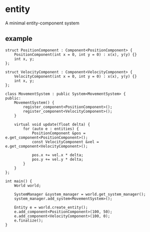 entity
======

A minimal entity-component system

example
-------

    struct PositionComponent : Component<PositionComponent> {
        PositionComponent(int x = 0, int y = 0) : x(x), y(y) {}
        int x, y;
    };

    struct VelocityComponent : Component<VelocityComponent> {
        VelocityComponent(int x = 0, int y = 0) : x(x), y(y) {}
        int x, y;
    };

    class MovementSystem : public System<MovementSystem> {
    public:
        MovementSystem() {
            register_component<PositionComponent>();
            register_component<VelocityComponent>();
        }

        virtual void update(float delta) {
            for (auto e : entities) {
                PositionComponent &pos = e.get_component<PositionComponent>();
                const VelocityComponent &vel = e.get_component<VelocityComponent>();

                pos.x += vel.x * delta;
                pos.y += vel.y * delta;
            }
        }
    };

    int main() {
        World world;

        SystemManager &system_manager = world.get_system_manager();
        system_manager.add_system<MovementSystem>();

        Entity e = world.create_entity();
        e.add_component<PositionComponent>(100, 50);
        e.add_component<VelocityComponent>(100, 0);
        e.finalize();
    }
